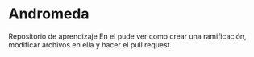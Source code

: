 # Andromeda
Repositorio de aprendizaje
En el pude ver como crear una ramificación, modificar archivos en ella y hacer el pull request
